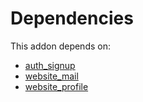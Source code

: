 # Dependencies

This addon depends on:

- [auth_signup](https://github.com/bringout/oca-ocb-security/tree/5a3f9f7279f87478e7f08e8d7a560d9daa74ffc4/odoo-bringout-oca-ocb-auth_signup)
- [website_mail](https://github.com/bringout/oca-ocb-website/tree/788e7f32fd5041ab360d8f77cfd016012d805e7b/odoo-bringout-oca-ocb-website_mail)
- [website_profile](https://github.com/bringout/oca-ocb-website/tree/788e7f32fd5041ab360d8f77cfd016012d805e7b/odoo-bringout-oca-ocb-website_profile)
